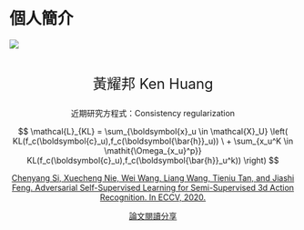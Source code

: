 # 個人簡介

<img src="https://miro.medium.com/fit/c/262/262/1*J4myJLew9LSBTOLJAUjajA.png" style="display: block; margin-left: auto; margin-right: auto;" />
<br>
<p style="text-align: center; font-size:25px;"> 黃耀邦 Ken Huang </p>
<p style="text-align: center;"> 近期研究方程式：Consistency regularization </p>


<script type="text/javascript" src="https://cdn.mathjax.org/mathjax/latest/MathJax.js?config=TeX-MML-AM_CHTML"></script>
<p style="display: block; text-align: center;">
$$
\mathcal{L}_{KL} = 
\sum_{\boldsymbol{x}_u \in \mathcal{X}_U} 
\left(
KL(f_c(\boldsymbol{c}_u),f_c(\boldsymbol{\bar{h}}_u)) \  + 
\sum_{x_u^K \in \mathit{\Omega_{x_u}^p}} KL(f_c(\boldsymbol{c}_u),f_c(\boldsymbol{\bar{h}}_u^k)) 
\right)
$$
</p>
<a style="display: block; text-align: center;" href="https://arxiv.org/abs/2007.05934">Chenyang Si, Xuecheng Nie, Wei Wang, Liang Wang, Tieniu Tan, and Jiashi Feng. Adversarial Self-Supervised Learning for Semi-Supervised 3d Action Recognition. In ECCV, 2020.</a>


<a style="display: block; text-align: center;" href="https://medium.com/%E4%BA%BA%E5%B7%A5%E6%99%BA%E6%85%A7-%E5%80%92%E5%BA%95%E6%9C%89%E5%A4%9A%E6%99%BA%E6%85%A7/%E8%AB%96%E6%96%87%E9%96%B1%E8%AE%80-eccv2020-adversarial-self-supervised-learning-for-semi-supervised-3d-action-recognition-f759a277ea7d">論文閱讀分享</a>